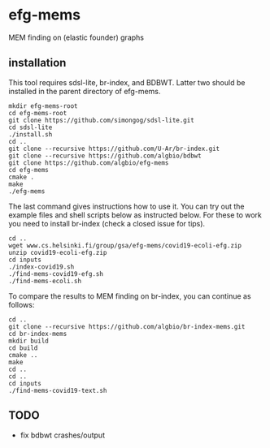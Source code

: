 # efg-mems
MEM finding on (elastic founder) graphs

## installation

This tool requires sdsl-lite, br-index, and BDBWT.
Latter two should be installed in the parent directory of efg-mems.

```
mkdir efg-mems-root
cd efg-mems-root
git clone https://github.com/simongog/sdsl-lite.git
cd sdsl-lite
./install.sh
cd ..
git clone --recursive https://github.com/U-Ar/br-index.git
git clone --recursive https://github.com/algbio/bdbwt
git clone https://github.com/algbio/efg-mems
cd efg-mems
cmake .
make
./efg-mems
```
The last command gives instructions how to use it.
You can try out the example files and shell scripts below as instructed below.
For these to work you need to install br-index (check a closed issue for tips).
```
cd ..
wget www.cs.helsinki.fi/group/gsa/efg-mems/covid19-ecoli-efg.zip
unzip covid19-ecoli-efg.zip
cd inputs
./index-covid19.sh
./find-mems-covid19-efg.sh
./find-mems-ecoli.sh
```
To compare the results to MEM finding on br-index, you can continue as follows:
```
cd ..
git clone --recursive https://github.com/algbio/br-index-mems.git
cd br-index-mems
mkdir build
cd build
cmake ..
make
cd ..
cd ..
cd inputs
./find-mems-covid19-text.sh
```

## TODO
 - fix bdbwt crashes/output
